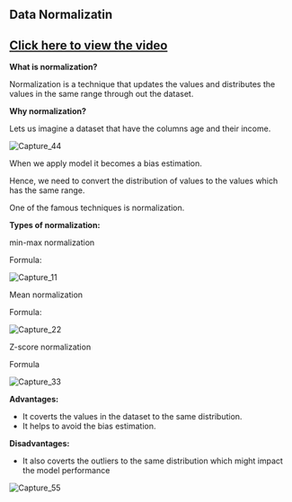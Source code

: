 ## Data Normalizatin

## [Click here to view the video](https://drive.google.com/file/d/1-ISdOLO7Ic8_arebYQtTYqgWD6mnUIij/view?usp=sharing)

**What is normalization?**

Normalization is a technique that  updates the values and distributes the values in the same range 
through out the dataset.

**Why normalization?**

Lets us imagine a dataset that have the columns age and their income.

![Capture_44](https://user-images.githubusercontent.com/79050917/135712969-32ed6c1c-75e1-4e43-a012-d8522529718a.PNG)


When we apply model it becomes a bias estimation.

Hence, we need to convert the distribution of values to the values which has the same range.

One of the famous techniques is normalization.

**Types of normalization:**

min-max normalization 

Formula: 

![Capture_11](https://user-images.githubusercontent.com/79050917/135712975-acc4a104-770a-4740-b9fa-cf0b73f4a6ee.PNG)


Mean normalization

Formula:

![Capture_22](https://user-images.githubusercontent.com/79050917/135712981-1bebb70e-95a2-4245-9412-6575d55fa192.PNG)


Z-score normalization

Formula

![Capture_33](https://user-images.githubusercontent.com/79050917/135712985-11c02c54-582c-4df8-bf6d-50426f820289.PNG)


**Advantages:**

- It coverts the values in the dataset to the same distribution.
- It helps to avoid the bias estimation.

**Disadvantages:**

- It also coverts the outliers to the same distribution which might impact the model performance


![Capture_55](https://user-images.githubusercontent.com/79050917/135713011-485db494-c6f0-452d-877c-91ac17e6fb4a.PNG)

